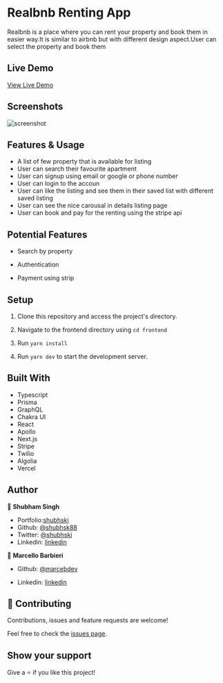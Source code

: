 # Realbnb Renting App

Realbnb is a place where you can rent your property and book them in easier way.It is similar to airbnb but with different design aspect.User can select the property and book them

## Live Demo

[View Live Demo](https://realbnb.vercel.app/)

## Screenshots

![screenshot](main.png)



## Features & Usage

- A list of few property that is available for listing
- User can search their favourite apartment
- User can signup using email or google or phone number
- User can login to the accoun
- User can like the listing and see them in their saved list with different saved listing
- User can see the nice carousal in details listing page
- User can book and pay for the renting using the stripe api

## Potential Features

- Search by property

- Authentication 
- Payment using strip

## Setup

1. Clone this repository and access the project's directory.

2. Navigate to the frontend directory using `cd frontend`
3. Run `yarn install` 

3. Run `yarn dev` to start the development server.

## Built With

- Typescript
- Prisma
- GraphQL
- Chakra UI
- React
- Apollo
- Next.js
- Stripe
- Twilio
- Algolia
- Vercel

## Author

👤 **Shubham Singh**

- Portfolio:[shubhski](https://www.shubhski.dev/)
- Github: [@shubhsk88](https://github.com/shubhsk88)
- Twitter: [@shubhski](twitter.com/shubhski)
- Linkedin: [linkedin](https://www.linkedin.com/in/shubhski/)


👤 **Marcello Barbieri**

- Github: [@marcebdev](https://github.com/marcebdev)

- Linkedin: [linkedin](https://www.linkedin.com/in/marcello-b/)
## 🤝 Contributing

Contributions, issues and feature requests are welcome!

Feel free to check the [issues page](https://github.com/shubhsk88/realbnb-frontend/issues).

## Show your support

Give a ⭐️ if you like this project!
